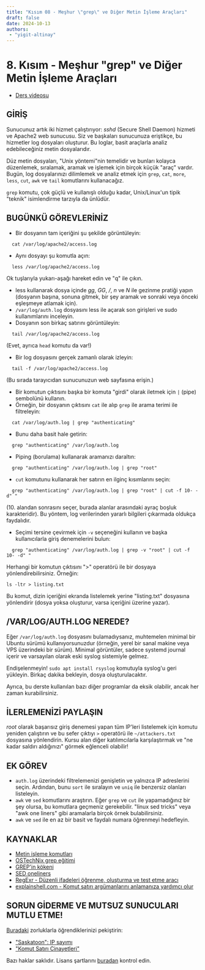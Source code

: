 ```yaml
---
title: "Kısım 08 - Meşhur \"grep\" ve Diğer Metin İşleme Araçları"
draft: false
date: 2024-10-13
authors:
 - "yigit-altinay"
---
```

# 8. Kısım - Meşhur "grep" ve Diğer Metin İşleme Araçları

* [Ders videosu](https://youtu.be/kG5JGJN5iTc)

## GİRİŞ

Sunucunuz artık iki hizmet çalıştırıyor: *sshd* (Secure Shell Daemon) hizmeti ve Apache2 web sunucusu. Siz ve başkaları sunucunuza eriştikçe, bu hizmetler log dosyaları oluşturur. Bu loglar, basit araçlarla analiz edebileceğiniz metin dosyalarıdır.

Düz metin dosyaları, "Unix yöntemi"nin temelidir ve bunları kolayca düzenlemek, sıralamak, aramak ve işlemek için birçok küçük "araç" vardır. Bugün, log dosyalarınızı dilimlemek ve analiz etmek için `grep`, `cat`, `more`, `less`, `cut`, `awk` ve `tail` komutlarını kullanacağız.

`grep` komutu, çok güçlü ve kullanışlı olduğu kadar, Unix/Linux'un tipik "teknik" isimlendirme tarzıyla da ünlüdür.

## BUGÜNKÜ GÖREVLERİNİZ

* Bir dosyanın tam içeriğini şu şekilde görüntüleyin:  
```
  cat /var/log/apache2/access.log
```
* Aynı dosyayı şu komutla açın:  
```
  less /var/log/apache2/access.log  
```
  Ok tuşlarıyla yukarı-aşağı hareket edin ve "q" ile çıkın.
* less kullanarak dosya içinde *gg*, *GG*, */*, *n* ve *N* ile gezinme pratiği yapın (dosyanın başına, sonuna gitmek, bir şey aramak ve sonraki veya önceki eşleşmeye atlamak için).
* `/var/log/auth.log` dosyasını less ile açarak son girişleri ve sudo kullanımlarını inceleyin.
* Dosyanın son birkaç satırını görüntüleyin:  
```
  tail /var/log/apache2/access.log  
```
  (Evet, ayrıca `head` komutu da var!)
* Bir log dosyasını gerçek zamanlı olarak izleyin:  
```
  tail -f /var/log/apache2/access.log  
```
  (Bu sırada tarayıcıdan sunucunuzun web sayfasına erişin.)
* Bir komutun çıktısını başka bir komuta "girdi" olarak iletmek için `|` (pipe) sembolünü kullanın.
* Örneğin, bir dosyanın çıktısını `cat` ile alıp `grep` ile arama terimi ile filtreleyin:  
```
  cat /var/log/auth.log | grep "authenticating"
```
* Bunu daha basit hale getirin:  
```
  grep "authenticating" /var/log/auth.log
```
* Piping (borulama) kullanarak aramanızı daraltın:  
```
  grep "authenticating" /var/log/auth.log | grep "root"
```
* `cut` komutunu kullanarak her satırın en ilginç kısımlarını seçin:  
```
  grep "authenticating" /var/log/auth.log | grep "root" | cut -f 10- -d" "  
```
  (10. alandan sonrasını seçer, burada alanlar arasındaki ayraç boşluk karakteridir). Bu yöntem, log verilerinden yararlı bilgileri çıkarmada oldukça faydalıdır.
* Seçimi tersine çevirmek için `-v` seçeneğini kullanın ve başka kullanıcılarla giriş denemelerini bulun:  
```
  grep "authenticating" /var/log/auth.log | grep -v "root" | cut -f 10- -d" "
```

Herhangi bir komutun çıktısını ">" operatörü ile bir dosyaya yönlendirebilirsiniz. Örneğin:  
```
ls -ltr > listing.txt  
```
Bu komut, dizin içeriğini ekranda listelemek yerine "listing.txt" dosyasına yönlendirir (dosya yoksa oluşturur, varsa içeriğini üzerine yazar).

## /VAR/LOG/AUTH.LOG NEREDE?

Eğer `/var/log/auth.log` dosyasını bulamadıysanız, muhtemelen minimal bir Ubuntu sürümü kullanıyorsunuzdur (örneğin, yerel bir sanal makine veya VPS üzerindeki bir sürüm). Minimal görüntüler, sadece systemd journal içerir ve varsayılan olarak eski syslog sistemiyle gelmez.

Endişelenmeyin! `sudo apt install rsyslog` komutuyla syslog'u geri yükleyin. Birkaç dakika bekleyin, dosya oluşturulacaktır.

Ayrıca, bu derste kullanılan bazı diğer programlar da eksik olabilir, ancak her zaman kurabilirsiniz.

## İLERLEMENİZİ PAYLAŞIN

*root* olarak başarısız giriş denemesi yapan tüm IP'leri listelemek için komutu yeniden çalıştırın ve bu sefer çıktıyı `>` operatörü ile `~/attackers.txt` dosyasına yönlendirin. Kursu alan diğer katılımcılarla karşılaştırmak ve "ne kadar saldırı aldığınızı" görmek eğlenceli olabilir!

## EK GÖREV

* `auth.log` üzerindeki filtrelemenizi genişletin ve yalnızca IP adreslerini seçin. Ardından, bunu `sort` ile sıralayın ve `uniq` ile benzersiz olanları listeleyin.
* `awk` ve `sed` komutlarını araştırın. Eğer `grep` ve `cut` ile yapamadığınız bir şey olursa, bu komutlara geçmeniz gerekebilir. "linux sed tricks" veya "awk one liners" gibi aramalarla birçok örnek bulabilirsiniz.
* `awk` ve `sed` ile en az bir basit ve faydalı numara öğrenmeyi hedefleyin.

## KAYNAKLAR

* [Metin işleme komutları](https://www.youtube.com/watch?v=nLa6jAbULe8&t=97s)  
* [OSTechNix grep eğitimi](https://www.ostechnix.com/the-grep-command-tutorial-with-examples-for-beginners/)  
* [GREP'in kökeni](https://www.youtube.com/watch?v=NTfOnGZUZDk)  
* [SED oneliners](https://edoras.sdsu.edu/doc/sed-oneliners.html)  
* [RegExr - Düzenli ifadeleri öğrenme, oluşturma ve test etme aracı](https://regexr.com/)  
* [explainshell.com - Komut satırı argümanlarını anlamanıza yardımcı olur](https://explainshell.com/)

## SORUN GİDERME VE MUTSUZ SUNUCULARI MUTLU ETME!

[Buradaki](https://sadservers.com/) zorluklarla öğrendiklerinizi pekiştirin:

* ["Saskatoon": IP sayımı](https://sadservers.com/scenario/saskatoon)  
* ["Komut Satırı Cinayetleri"](https://sadservers.com/scenario/command-line-murders)  

Bazı haklar saklıdır. Lisans şartlarını [buradan](https://github.com/livialima/linuxupskillchallenge/blob/master/LICENSE) kontrol edin.


